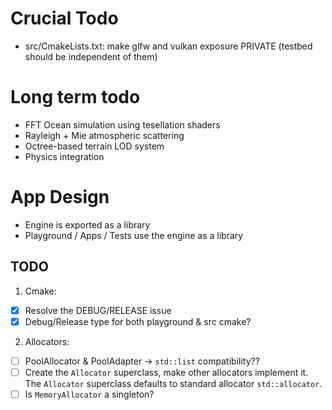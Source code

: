 # Crucial Todo

- src/CmakeLists.txt: make glfw and vulkan exposure PRIVATE (testbed should be independent of them)

# Long term todo

- FFT Ocean simulation using tesellation shaders
- Rayleigh + Mie atmospheric scattering
- Octree-based terrain LOD system
- Physics integration

# App Design

- Engine is exported as a library
- Playground / Apps / Tests use the engine as a library

## TODO

1) Cmake:

- [x] Resolve the DEBUG/RELEASE issue
- [x] Debug/Release type for both playground & src cmake?

2) Allocators:

- [ ] PoolAllocator & PoolAdapter -> `std::list` compatibility??
- [ ] Create the `Allocator` superclass, make other allocators implement it. The `Allocator` superclass defaults to
  standard allocator `std::allocator`.
- [ ] Is `MemoryAllocator` a singleton?
